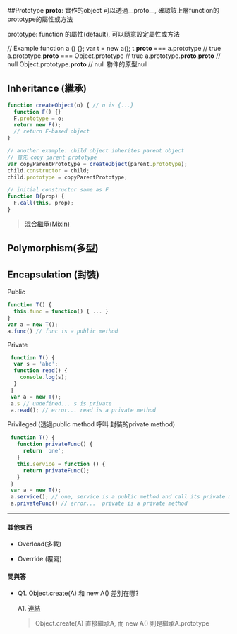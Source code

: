 ##Prototype
__proto__: 實作的object 可以透過__proto__, 確認該上層function的prototype的屬性或方法

prototype: function 的屬性(default), 可以隨意設定屬性或方法

// Example
function a () {};
var t = new a();
t.__proto__ === a.prototype // true
a.prototype.__proto__ === Object.prototype // true
a.prototype.__proto__.__proto__ // null
Object.prototype.__proto__ // null 物件的原型null


## Inheritance (繼承)

```js
function createObject(o) { // o is {...}
  function F() {}
  F.prototype = o;
  return new F(); 
  // return F-based object 
}

// another example: child object inherites parent object
// 首先 copy parent prototype
var copyParentPrototype = createObject(parent.prototype);
child.constructor = child;
child.prototype = copyParentPrototype;

// initial constructor same as F
function B(prop) {
  F.call(this, prop);
}
```

> [混合繼承(Mixin)](http://justinfagnani.com/2015/12/21/real-mixins-with-javascript-classes/) 

## Polymorphism(多型)



## Encapsulation (封裝)

Public
```js
function T() {
  this.func = function() { ... }
}
var a = new T();
a.func() // func is a public method
```

Private
```js
 function T() {
  var s = 'abc';
  function read() {
    console.log(s);
  }
 }
 var a = new T();
 a.s // undefined... s is private
 a.read(); // error... read is a private method
```

Privileged (透過public method 呼叫 封裝的private method)
```js
 function T() {
   function privateFunc() {
     return 'one';
   }
   this.service = function () {
     return privateFunc();
   }
 }
 var a = new T();
 a.service(); // one, service is a public method and call its private method
 a.privateFunc() // error...  private is a private method

```


---

#### 其他東西 

+ Overload(多載)

+ Override (覆寫)

#### 問與答


+ Q1. Object.create(A) 和 new A() 差別在哪?

  A1. [連結](http://stackoverflow.com/questions/4166616/understanding-the-difference-between-object-create-and-new-somefunction)
  >Object.create(A) 直接繼承A, 而 new A() 則是繼承A.prototype
  
